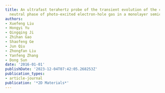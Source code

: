 ```yaml
---
title: An ultrafast terahertz probe of the transient evolution of the charged and
  neutral phase of photo-excited electron-hole gas in a monolayer semiconductor
authors:
- Xuefeng Liu
- Hongyi Yu
- Qingqing Ji
- Zhihan Gao
- Shaofeng Ge
- Jun Qiu
- Zhongfan Liu
- Yanfeng Zhang
- Dong Sun
date: '2016-01-01'
publishDate: '2023-12-04T07:42:05.268253Z'
publication_types:
- article-journal
publication: '*2D Materials*'
---
```

